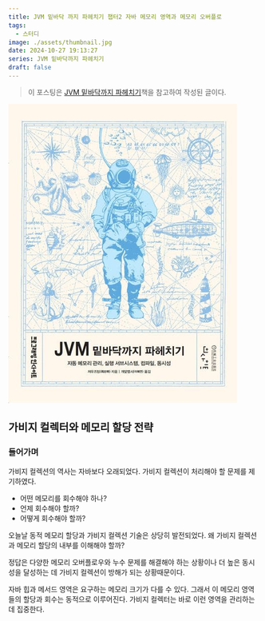 ```yaml
---
title: JVM 밑바닥 까지 파헤치기 챕터2 자바 메모리 영역과 메모리 오버플로
tags:
  - 스터디
image: ./assets/thumbnail.jpg
date: 2024-10-27 19:13:27
series: JVM 밑바닥까지 파헤치기
draft: false
---
```


> 이 포스팅은 [JVM 밑바닥까지 파헤치기](https://ebook.insightbook.co.kr/book/164)책을 참고하여 작성된 글이다.

![썸네일](./assets/thumbnail.jpg)

## 가비지 컬렉터와 메모리 할당 전략

### 들어가며

가비지 컬렉션의 역사는 자바보다 오래되었다. 가비지 컬렉션이 처리해야 할 문제를 제기하였다.

- 어떤 메모리를 회수해야 하나?
- 언제 회수해야 할까?
- 어떻게 회수해야 할까?

오늘날 동적 메모리 할당과 가비지 컬렉션 기술은 상당히 발전되었다. 왜 가비지 컬렉션과 메모리 할당의 내부를 이해해야 할까?

정답은 다양한 메모리 오버플로우와 누수 문제를 해결해야 하는 상황이나 더 높은 동시성을 달성하는 데 가비지 컬렉션이 방해가 되는 상황때문이다.

자바 힙과 메서드 영역은 요구하는 메모리 크기가 다를 수 있다. 그래서 이 메모리 영역들의 할당과 회수는 동적으로 이루어진다. 가비지 컬렉터는 바로 이런 영역을 관리하는 데 집중한다.
